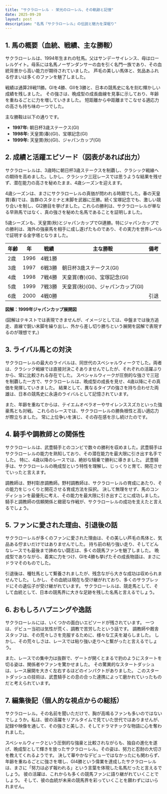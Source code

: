 ```yaml
---
title: "サクラローレル - 栄光のローレル、その軌跡と記憶"
date: 2025-09-20
layout: post
description: "名馬『サクラローレル』の伝説と魅力を深堀り"
---
```


## 1. 馬の概要（血統、戦績、主な勝鞍）

サクラローレルは、1994年生まれの牡馬。父はサンデーサイレンス、母はローレルゲイト。母系には名馬ノーザンダンサーの血を引く名門一族であり、その血統背景から高い能力が期待されていました。  芦毛の美しい馬体と、気品あふれる佇まいは多くのファンを魅了しました。

戦績は通算28戦11勝。GIを4勝、GIIを3勝と、日本の競馬史に名を刻む輝かしい成績を残しました。  その強さは、晩成型の成長曲線を見事に示しており、年齢を重ねるごとに力を増していきました。  短距離から中距離までこなせる適応力の高さも持ち味の一つでした。

主な勝鞍は以下の通りです。

* **1997年:**  朝日杯3歳ステークス(GI)
* **1998年:**  天皇賞(春)(GI)、宝塚記念(GI)
* **1999年:**  天皇賞(秋)(GI)、ジャパンカップ(GI)


## 2. 成績と活躍エピソード（図表があれば出力）

サクラローレルは、3歳時に朝日杯3歳ステークスを制覇し、クラシック戦線への期待を高めました。しかし、クラシック三冠レースでは思うような結果を残せず、潜在能力の高さを秘めたまま、4歳シーズンを迎えます。

4歳シーズンは、まさにサクラローレルの真価が問われる時期でした。春の天皇賞(春)では、抜群のスタミナと末脚を武器に圧勝。続く宝塚記念でも、激しい競り合いを制し、GI2勝目を挙げました。これらの勝利は、サクラローレルが単なる早熟馬ではなく、真の強さを秘めた名馬であることを証明しました。

5歳シーズンも、天皇賞(秋)とジャパンカップでGI連勝。特にジャパンカップでの勝利は、海外の強豪馬を相手に成し遂げたものであり、その実力を世界レベルで証明する金字塔となりました。

| 年齢 | 年 | 戦績 | 主な勝鞍 | 備考 |
|---|---|---|---|---|
| 2歳 | 1996 | 4戦1勝 |  |  |
| 3歳 | 1997 | 6戦3勝 | 朝日杯3歳ステークス(GI) |  |
| 4歳 | 1998 | 7戦4勝 | 天皇賞(春)(GI)、宝塚記念(GI) |  |
| 5歳 | 1999 | 7戦3勝 | 天皇賞(秋)(GI)、ジャパンカップ(GI) |  |
| 6歳 | 2000 | 4戦0勝 |  |  引退 |


**図解：1999年ジャパンカップ展開図**

(図解はテキストでは表現できませんが、イメージとしては、中盤までは後方追走、直線で鋭い末脚を繰り出し、外から差し切り勝ちという展開を図解で表現するのが理想です。)


## 3. ライバル馬との対決

サクラローレルの最大のライバルは、同世代のスペシャルウィークでした。両者は、クラシック戦線では直接対決こそありませんでしたが、それぞれの活躍ぶりから、常に比較される存在でした。  スペシャルウィークが圧倒的な強さで三冠を制覇した一方で、サクラローレルは、晩成型の成長を見せ、4歳以降にその真価を発揮していきました。  結果として、異なるタイプの強さを持ち合わせた両雄は、日本の競馬史に永遠のライバルとして記憶されています。

また、年齢を重ねてからは、テイエムオペラオーやサイレンススズカといった強豪馬とも対戦。  これらのレースでは、サクラローレルの勝負根性と高い適応力が際立ちました。  常に上位争いを演じ、その存在感を示し続けたのです。


## 4. 騎手や調教師との関係性

サクラローレルは、武豊騎手とのコンビで数々の勝利を収めました。武豊騎手はサクラローレルの能力を熟知しており、その潜在能力を最大限に引き出す名手でした。  特に、4歳以降のレースでは、絶妙な騎乗で勝利に導きました。  武豊騎手は、サクラローレルの晩成型という特性を理解し、じっくりと育て、開花させていったと言えます。

調教師は、野村彰彦調教師。野村調教師は、サクラローレルの育成にあたり、その能力をじっくりと開花させる育成方法を採択。  決して無理をせず、馬のコンディションを最優先に考え、その能力を最大限に引き出すことに成功しました。  騎手と調教師の信頼関係と緻密な作戦が、サクラローレルの成功を支えたと言えるでしょう。


## 5. ファンに愛された理由、引退後の話

サクラローレルが多くのファンに愛された理由は、その美しい芦毛の馬体と、気品ある佇まいだけではありませんでした。  持ち前の粘り強い走り、そしてどんなレースでも最後まで諦めない闘志は、多くの競馬ファンを魅了しました。  晩成型でありながら、着実に力をつけ、GIを4勝も挙げたその成長物語は、まさにドラマそのものでした。

引退後は、種牡馬として繋養されましたが、残念ながら大きな成功は収められませんでした。  しかし、その血統は現在も受け継がれており、多くのサラブレッドにその遺伝子が受け継がれています。  サクラローレルは、競走馬として、そして血統として、日本の競馬界に大きな足跡を残した名馬と言えるでしょう。


## 6. おもしろハプニングや逸話

サクラローレルには、いくつかの面白いエピソードが残されています。  一つは、デビュー当初は気性が荒く、調教で苦労したという話です。  調教師や厩舎スタッフは、その荒々しさを克服するために、様々な工夫を凝らしました。  しかし、その荒々しさは、レースでは粘り強い走りへと繋がったと言えるでしょう。

また、レースでの集中力は抜群で、ゲートが開くとまるで豹のようにスタートを切る姿は、関係者やファンを驚かせました。  その驚異的なスタートダッシュは、レース展開を大きく左右するほどのインパクトがありました。  このスタートダッシュの技術は、武豊騎手との息の合った連携によって磨かれていったものだと考えられています。


## 7. 編集後記（個人的な視点からの総括）

サクラローレル。その名前を聞いただけで、胸が高鳴るファンも多いのではないでしょうか。私は、彼の活躍をリアルタイムで見ていた世代ではありませんが、記録や映像を通して、その強さと美しさ、そしてドラマチックな物語に心を奪われました。

スペシャルウィークという圧倒的な強豪と比較されながらも、独自の進化を遂げ、晩成型として輝きを放ったサクラローレル。その姿は、努力と忍耐の大切さを教えてくれるようです。  決して華やかなデビューではなかったにも関わらず、年齢を重ねるごとに強さを増し、GI4勝という偉業を達成したサクラローレルは、まさに「努力は必ず報われる」という言葉を体現した名馬だったと言えるでしょう。  彼の活躍は、これからも多くの競馬ファンに語り継がれていくことでしょう。  そして、彼の血統が未来の競馬界を彩っていくことを願わずにはいられません。
